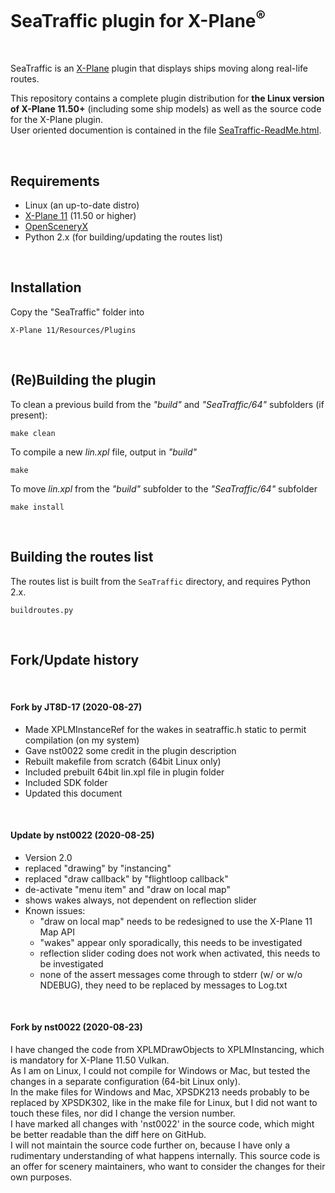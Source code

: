 # SeaTraffic plugin for X-Plane<sup>®</sup>

&nbsp;

SeaTraffic is an [X-Plane](x-plane.com) plugin that displays ships moving along real-life routes.   

This repository contains a complete plugin distribution for **the Linux version of X-Plane 11.50+** (including some ship models) as well as the source code for the X-Plane plugin.   
User oriented documention is contained in the file [SeaTraffic-ReadMe.html](http://htmlpreview.github.io/?https://raw.githubusercontent.com/Marginal/SeaTraffic/master/SeaTraffic-ReadMe.html).

&nbsp;

## Requirements

- Linux (an up-to-date distro)
- [X-Plane 11](https://www.x-plane.com/) (11.50 or higher)
- [OpenSceneryX](https://www.opensceneryx.com/)
- Python 2.x (for building/updating the routes list)

&nbsp;

## Installation

Copy the "SeaTraffic" folder into

	X-Plane 11/Resources/Plugins
	
&nbsp;


## (Re)Building the plugin

To clean a previous build from the _"build"_ and _"SeaTraffic/64"_ subfolders (if present):
	
	make clean
	
To compile a new _lin.xpl_ file, output in _"build"_
	
	make
	
To move _lin.xpl_ from the _"build"_ subfolder to the _"SeaTraffic/64"_ subfolder
	
	make install

&nbsp;	

## Building the routes list

The routes list is built from the `SeaTraffic` directory, and requires Python 2.x.

    buildroutes.py
    
&nbsp;

## Fork/Update history

&nbsp;

#### Fork by JT8D-17 (2020-08-27)

- Made XPLMInstanceRef for the wakes in seatraffic.h static to permit compilation (on my system)
- Gave nst0022 some credit in the plugin description
- Rebuilt makefile from scratch (64bit Linux only)
- Included prebuilt 64bit lin.xpl file in plugin folder
- Included SDK folder
- Updated this document


&nbsp;

#### Update by nst0022 (2020-08-25)

- Version 2.0
- replaced "drawing" by "instancing"
- replaced "draw callback" by "flightloop callback"
- de-activate "menu item" and "draw on local map"
- shows wakes always, not dependent on reflection slider
- Known issues:
	- "draw on local map" needs to be redesigned to use the X-Plane 11 Map API
	- "wakes" appear only sporadically, this needs to be investigated
	- reflection slider coding does not work when activated, this needs to be investigated
	- none of the assert messages come through to stderr (w/ or w/o NDEBUG), they need to be replaced by messages to Log.txt

&nbsp;

#### Fork by nst0022 (2020-08-23)

I have changed the code from XPLMDrawObjects to XPLMInstancing, which is mandatory for X-Plane 11.50 Vulkan.   
As I am on Linux, I could not compile for Windows or Mac, but tested the changes in a separate configuration (64-bit Linux only).   
In the make files for Windows and Mac, XPSDK213 needs probably to be replaced by XPSDK302, like in the make file for Linux, but I did not want to touch these files, nor did I change the version number.   
I have marked all changes with 'nst0022' in the source code, which might be better readable than the diff here on GitHub.   
I will not maintain the source code further on, because I have only a rudimentary understanding of what happens internally. This source code is an offer for scenery maintainers, who want to consider the changes for their own purposes.